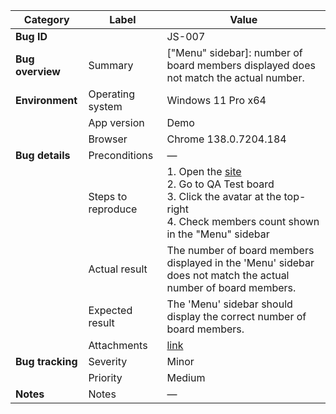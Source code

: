 | **Category** | **Label** | **Value** |
|---|---|---|
| **Bug ID** |  | JS-007 |
| **Bug overview** | Summary | ["Menu" sidebar]: number of board members displayed does not match the actual number. |
| **Environment** | Operating system | Windows 11 Pro x64 |
|  | App version | Demo |
|  | Browser | Chrome 138.0.7204.184 |
| **Bug details** | Preconditions | — |
|  | Steps to reproduce | 1. Open the [site](https://mate-academy-images.s3.eu-central-1.amazonaws.com/c8907025538486ce4c46981003fc83bc_da130fe234.png)<br>2. Go to QA Test board<br>3. Click the avatar at the top-right<br>4. Check members count shown in the "Menu" sidebar |
|  | Actual result | The number of board members displayed in the 'Menu' sidebar does not match the actual number of board members. |
|  | Expected result | The 'Menu' sidebar should display the correct number of board members. |
|  | Attachments | [link]() |
| **Bug tracking** | Severity | Minor |
|  | Priority | Medium |
| **Notes** | Notes | — |